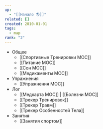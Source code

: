 ```yaml
---
up:
  - "[[Начало 🌎]]"
related: []
created: 2010-01-01
tags:
  - map
rank: "2"
---
```

- Общее
	- [[Спортивные Тренировки MOC]]
	- [[Питание MOC]] 
	- [[Сон MOC]]
	- [[Медикаменты MOC]]
-  Упражнения
	- [[Упражнения MOC]] 
- Лог
	- [[Медкарта MOC]] | [[Болезни MOC]] 
	- [[Трекер Тренировок]]
	- [[Трекер Травм]]
	- [[Трекер Особенностей Тела]]
- Занятия
	- [[Занятия спортом]]
